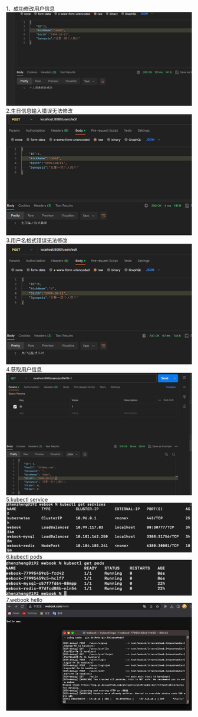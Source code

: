 1、成功修改用户信息
![图片名称](webook/image/updatesucc.jpg)  
2.生日信息输入错误无法修改
![图片名称](webook/image/birtherr.jpg)  
3.用户名格式错误无法修改
![图片名称](webook/image/nameerr.jpg)
4.获取用户信息
![图片名称](webook/image/profile.jpg)  
5.kubectl service
![图片名称](webook/image/kubectlservice.png)
6.kubectl pods
![图片名称](webook/image/pods.png)
7.webook hello
![图片名称](webook/image/webook.png) 